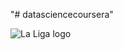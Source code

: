 "# datasciencecoursera" 


![La Liga logo](https://assets.laliga.com/assets/logos/laliga-v/laliga-v-300x300.jpg)
